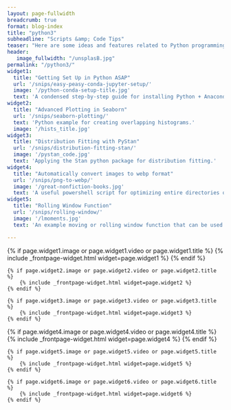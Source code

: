 ```yaml
---
layout: page-fullwidth
breadcrumb: true
format: blog-index
title: "python3"
subheadline: "Scripts &amp; Code Tips"
teaser: "Here are some ideas and features related to Python programming."
header:
   image_fullwidth: "/unsplasB.jpg"
permalink: "/python3/"
widget1:
  title: "Getting Set Up in Python ASAP"
  url: '/snips/easy-peasy-conda-jupyter-setup/'
  image: '/python-conda-setup-title.jpg'
  text: 'A condensed step-by-step guide for installing Python + Anaconda in Windows.'
widget2:
  title: "Advanced Plotting in Seaborn"
  url: '/snips/seaborn-plotting/'
  text: 'Python example for creating overlapping histograms.'
  image: '/hists_title.jpg'
widget3:
  title: "Distribution Fitting with PyStan"
  url: '/snips/distribution-fitting-stan/'
  image: '/pystan_code.jpg'
  text: 'Applying the Stan python package for distribution fitting.'
widget4:
  title: "Automatically convert images to webp format"
  url: '/snips/png-to-webp/'
  image: '/great-nonfiction-books.jpg'
  text: 'A useful powershell script for optimizing entire directories of images into .webp format.'
widget5:
  title: "Rolling Window Function"
  url: '/snips/rolling-window/'
  image: '/lmoments.jpg'
  text: 'An example moving or rolling window function that can be used for statistical smoothing operations.'

---
```


<div class="row t60">
	{% if page.widget1.image or page.widget1.video or page.widget1.title %}
		{% include _frontpage-widget.html widget=page.widget1 %}
	{% endif %}

	{% if page.widget2.image or page.widget2.video or page.widget2.title %}
		{% include _frontpage-widget.html widget=page.widget2 %}
	{% endif %}

	{% if page.widget3.image or page.widget3.video or page.widget3.title %}
		{% include _frontpage-widget.html widget=page.widget3 %}
    {% endif %}   
</div>

<div class="row t3">
	{% if page.widget4.image or page.widget4.video or page.widget4.title %}
		{% include _frontpage-widget.html widget=page.widget4 %}
    {% endif %}   

	{% if page.widget5.image or page.widget5.video or page.widget5.title %}
		{% include _frontpage-widget.html widget=page.widget5 %}
	{% endif %}

	{% if page.widget6.image or page.widget6.video or page.widget6.title %}
		{% include _frontpage-widget.html widget=page.widget6 %}
    {% endif %}
    
</div>

<!-- 
![exploratory versus predictive modeling]({{site.baseurl}}/images/public-health.jpg)


<div class="row">
   <div class="medium-6 columns">
      {% for post in site.posts limit:1 %}
      {% if post.subheadline %}<p class="subheadline">{{ post.subheadline }}</p>{% endif %}
      <h2><a href="{{ site.url }}{{ site.baseurl }}{{ post.url }}">{{ post.title }}</a></h2>
      <p>
            {% if post.meta_description %}{{ post.meta_description | strip_html | escape }}{% else post.teaser %}{{ post.teaser | strip_html | escape }}{% endif %}
            <a href="{{ site.url }}{{ site.baseurl }}{{ post.url }}" title="Read {{ post.title | escape_once }}"><strong>{{ site.data.language.read_more }}</strong></a>
      </p>
      {% endfor %}
   </div>

   <div class="medium-6 columns">
      <p><strong>{{ site.data.language.more_articles }}</strong></p>
      {% include list-posts entries='3' offset='1' tag='python' %}
   </div>
</div>

{% include alert success="Yay! you did it!" %}

Random paragraph here. Random paragraph here. Random paragraph here. Random paragraph here. Random paragraph here. Random paragraph here. Random paragraph here.

## Ideas and possible new features
{: .t30 } 

* Get rid of Backstretch.js and solve it with pure CSS
* [Custom Scrollbar](https://css-tricks.com/custom-scrollbars-in-webkit/)
* Layout/Template for category-archives -->
 
